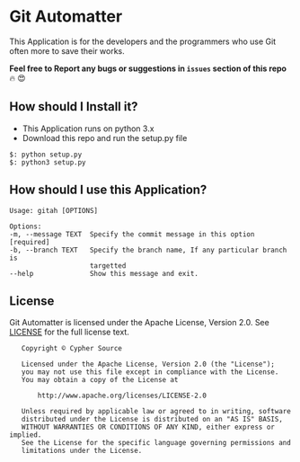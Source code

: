 # Git Automatter
This Application is for the developers and the programmers who use Git often more to save their works.

**Feel free to Report any bugs or suggestions in `issues` section of this repo** :fire: :heart_eyes: 

## How should I Install it?

- This Application runs on python 3.x 
- Download this repo and run the setup.py file

```
$: python setup.py
$: python3 setup.py
```

## How should I use this Application?

    Usage: gitah [OPTIONS]

    Options:
    -m, --message TEXT  Specify the commit message in this option  [required]
    -b, --branch TEXT   Specify the branch name, If any particular branch is
                        targetted
    --help              Show this message and exit.

## License
Git Automatter is licensed under the Apache License, Version 2.0. See [LICENSE](LICENSE) for the full license text.
```
   Copyright © Cypher Source

   Licensed under the Apache License, Version 2.0 (the "License");
   you may not use this file except in compliance with the License.
   You may obtain a copy of the License at

       http://www.apache.org/licenses/LICENSE-2.0

   Unless required by applicable law or agreed to in writing, software
   distributed under the License is distributed on an "AS IS" BASIS,
   WITHOUT WARRANTIES OR CONDITIONS OF ANY KIND, either express or implied.
   See the License for the specific language governing permissions and
   limitations under the License.
```